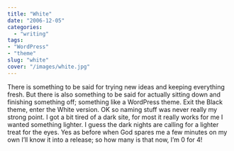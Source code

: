 ```yaml
---
title: "White"
date: "2006-12-05"
categories:
  - "writing"
tags:
- "WordPress"
- "theme"
slug: "white"
cover: "/images/white.jpg"
---
```


There is something to be said for trying new ideas and keeping everything fresh. But there is also something to be said for actually sitting down and finishing something off; something like a WordPress theme. Exit the Black theme, enter the White version. OK so naming stuff was never really my strong point. I got a bit tired of a dark site, for most it really works for me I wanted something lighter. I guess the dark nights are calling for a lighter treat for the eyes. Yes as before when God spares me a few minutes on my own I’ll know it into a release; so how many is that now, I’m 0 for 4!
